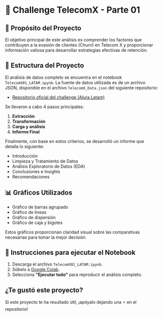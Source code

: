 # 🚀 Challenge TelecomX - Parte 01

## 📌 **Propósito del Proyecto**
El objetivo principal de este análisis es comprender los factores que contribuyen a la evasión de clientes (Churn) en Telecom X y proporcionar información valiosa para desarrollar estrategias efectivas de retención.

## 📁 **Estructura del Proyecto**
El análisis de datos completo se encuentra en el notebook `TelecomX01_LATAM.ipynb`. La fuente de datos utilizada es de un archivo JSON, disponible en el archivo `TelecomX_Data.json` del siguiente repositorio:
- [Repositorio oficial del challenge (Alura Latam)](https://github.com/ingridcristh/challenge2-data-science-LATAM)
  
Se llevaron a cabo 4 pasos principales:
 1. **Extracción**
 2. **Transformación**
 3. **Carga y análisis**
 4. **Informe Final**

Finalmente, con base en estos criterios, se desarrolló un informe que detalla lo siguiente:
- Introducción
- Limpieza y Tratamiento de Datos
- Análisis Exploratorio de Datos (EDA)
- Conclusiones e Insights
- Recomendaciones

## 📊 **Gráficos Utilizados**
- Gráfico de barras agrupado
- Gráfico de líneas
- Gráfico de dispersión
- Gráfico de caja y bigotes

Estos gráficos proporcionan claridad visual sobre las comparativas necesarias para tomar la mejor decisión.

## 🔗 **Instrucciones para ejecutar el Notebook**

1. Descarga el archivo `TelecomX01_LATAM.ipynb`.
2. Súbelo a [Google Colab](https://colab.research.google.com/).
3. Selecciona **"Ejecutar todo"** para reproducir el análisis completo.

## ¿Te gustó este proyecto?
Si este proyecto te ha resultado útil, ¡apóyalo dejando una ⭐ en el repositorio!
